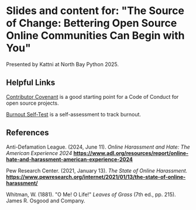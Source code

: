 # Slides and content for: "The Source of Change: Bettering Open Source Online Communities Can Begin with You"
Presented by Kattni at North Bay Python 2025. 

## Helpful Links

[Contributor Covenant](https://www.contributor-covenant.org/) is a good starting point for a Code of Conduct for open source projects.

[Burnout Self-Test](https://cdn.ymaws.com/www.palibraries.org/resource/collection/9E7F69CE-5257-4353-B71B-905854B5FA6B/Self-CareBurnoutSelf-Test.pdf) is a self-assessment to track burnout.

## References
Anti-Defamation League. (2024, June 11). _Online Harassment and Hate: The American Experience 2024_ **https://www.adl.org/resources/report/online-hate-and-harassment-american-experience-2024**

Pew Research Center. (2021, January 13). _The State of Online Harassment._ **https://www.pewresearch.org/internet/2021/01/13/the-state-of-online-harassment/**

Whitman, W. (1881). "O Me! O Life!" _Leaves of Grass_ (7th ed., pp. 215). James R. Osgood and Company.
